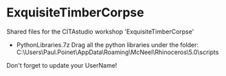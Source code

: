# ExquisiteTimberCorpse
Shared files for the CITAstudio workshop 'ExquisiteTimberCorpse'

- PythonLibraries.7z
Drag all the python libraries under the folder:
C:\Users\Paul.Poinet\AppData\Roaming\McNeel\Rhinoceros\5.0\scripts

Don't forget to update your UserName!
